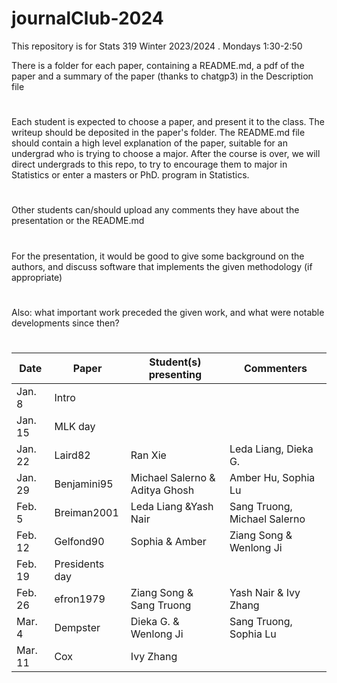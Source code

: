 # journalClub-2024


This repository is for Stats 319 Winter 2023/2024 . Mondays 1:30-2:50

There is a folder for each paper, containing a README.md, a pdf of the paper and a summary of the paper (thanks to chatgp3) in
the Description file
#
Each student is expected to choose a paper, and present it to the class. The writeup should be deposited in the paper's folder.
The README.md file should contain a high level explanation of the paper, suitable for an undergrad who is trying to choose a major.
After the course is over, we will direct undergrads to this repo, to try to encourage them to major in Statistics or enter a  masters or PhD. program in Statistics.

#
Other students can/should upload  any comments they have about the presentation or the README.md
#
For the presentation, it would be good to  give some background on the authors, and discuss software that implements the given methodology (if appropriate)
#
Also: what important work preceded the given work, and what were notable developments since then?
#

| Date | Paper   | Student(s) presenting |   Commenters  |   
|----| ---- |-------- |   ---------   |
|   Jan. 8   |  Intro      |            |     |
|   Jan. 15   |  MLK day      |            | |
|   Jan. 22   |Laird82|     Ran Xie       | Leda Liang, Dieka G. |
|   Jan. 29   | Benjamini95       |   Michael Salerno  &  Aditya Ghosh   | Amber Hu, Sophia Lu|
|   Feb. 5   | Breiman2001       | Leda Liang  &Yash Nair         | Sang Truong, Michael Salerno |
|   Feb. 12   |  Gelfond90      |     Sophia & Amber       | Ziang Song & Wenlong Ji  |
|   Feb. 19   |   Presidents day     |   |          |
|   Feb.  26   |  efron1979    |  Ziang Song & Sang Truong | Yash Nair & Ivy Zhang|
|   Mar. 4   |   Dempster     |     Dieka G. & Wenlong Ji        | Sang Truong, Sophia Lu |
 |   Mar. 11   |    Cox    |    Ivy Zhang      | |


